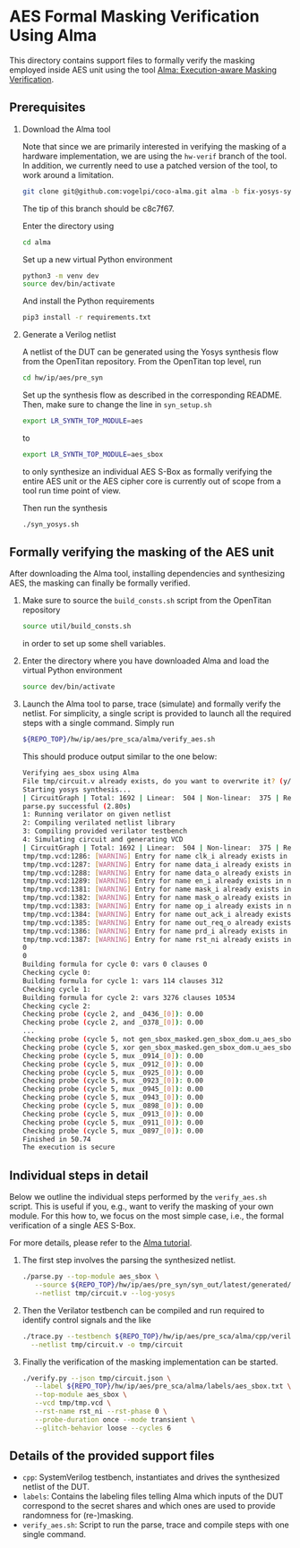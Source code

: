 # AES Formal Masking Verification Using Alma

This directory contains support files to formally verify the masking employed
inside AES unit using the tool [Alma:
Execution-aware Masking Verification](https://github.com/IAIK/coco-alma).

## Prerequisites

1. Download the Alma tool

   Note that since we are primarily interested in verifying the masking of a
   hardware implementation, we are using the `hw-verif` branch of the tool. In
   addition, we currently need to use a patched version of the tool, to work
   around a limitation.
   ```sh
   git clone git@github.com:vogelpi/coco-alma.git alma -b fix-yosys-synth-template
   ```
   The tip of this branch should be c8c7f67.

   Enter the directory using
   ```sh
   cd alma
   ```
   Set up a new virtual Python environment
   ```sh
   python3 -m venv dev
   source dev/bin/activate
   ```
   And install the Python requirements
   ```sh
   pip3 install -r requirements.txt
   ```

1. Generate a Verilog netlist

   A netlist of the DUT can be generated using the Yosys synthesis flow from
   the OpenTitan repository. From the OpenTitan top level, run
   ```sh
   cd hw/ip/aes/pre_syn
   ```
   Set up the synthesis flow as described in the corresponding README. Then,
   make sure to change the line in `syn_setup.sh`
   ```sh
   export LR_SYNTH_TOP_MODULE=aes
   ```
   to
   ```sh
   export LR_SYNTH_TOP_MODULE=aes_sbox
   ```
   to only synthesize an individual AES S-Box as formally verifying the entire
   AES unit or the AES cipher core is currently out of scope from a tool run
   time point of view.

   Then run the synthesis
   ```sh
   ./syn_yosys.sh
   ```

## Formally verifying the masking of the AES unit

After downloading the Alma tool, installing dependencies and synthesizing AES,
the masking can finally be formally verified.

1. Make sure to source the `build_consts.sh` script from the OpenTitan
   repository
   ```sh
   source util/build_consts.sh
   ```
   in order to set up some shell variables.

1. Enter the directory where you have downloaded Alma and load the virtual
   Python environment
   ```sh
   source dev/bin/activate
   ```

1. Launch the Alma tool to parse, trace (simulate) and formally verify the
   netlist. For simplicity, a single script is provided to launch all the
   required steps with a single command. Simply run
   ```sh
   ${REPO_TOP}/hw/ip/aes/pre_sca/alma/verify_aes.sh
   ```
   This should produce output similar to the one below:
   ```sh
   Verifying aes_sbox using Alma
   File tmp/circuit.v already exists, do you want to overwrite it? (y/n)  y
   Starting yosys synthesis...
   | CircuitGraph | Total: 1692 | Linear:  504 | Non-linear:  375 | Registers:  167 | Mux:  228 |
   parse.py successful (2.80s)
   1: Running verilator on given netlist
   2: Compiling verilated netlist library
   3: Compiling provided verilator testbench
   4: Simulating circuit and generating VCD
   | CircuitGraph | Total: 1692 | Linear:  504 | Non-linear:  375 | Registers:  167 | Mux:  228 |
   tmp/tmp.vcd:1286: [WARNING] Entry for name clk_i already exists in namemap (clk_i -> K,)
   tmp/tmp.vcd:1287: [WARNING] Entry for name data_i already exists in namemap (data_i -> L,)
   tmp/tmp.vcd:1288: [WARNING] Entry for name data_o already exists in namemap (data_o -> M,)
   tmp/tmp.vcd:1289: [WARNING] Entry for name en_i already exists in namemap (en_i -> N,)
   tmp/tmp.vcd:1381: [WARNING] Entry for name mask_i already exists in namemap (mask_i -> O,)
   tmp/tmp.vcd:1382: [WARNING] Entry for name mask_o already exists in namemap (mask_o -> P,)
   tmp/tmp.vcd:1383: [WARNING] Entry for name op_i already exists in namemap (op_i -> Q,)
   tmp/tmp.vcd:1384: [WARNING] Entry for name out_ack_i already exists in namemap (out_ack_i -> R,)
   tmp/tmp.vcd:1385: [WARNING] Entry for name out_req_o already exists in namemap (out_req_o -> S,)
   tmp/tmp.vcd:1386: [WARNING] Entry for name prd_i already exists in namemap (prd_i -> T,)
   tmp/tmp.vcd:1387: [WARNING] Entry for name rst_ni already exists in namemap (rst_ni -> U,)
   0
   0
   Building formula for cycle 0: vars 0 clauses 0
   Checking cycle 0:
   Building formula for cycle 1: vars 114 clauses 312
   Checking cycle 1:
   Building formula for cycle 2: vars 3276 clauses 10534
   Checking cycle 2:
   Checking probe (cycle 2, and _0436_[0]): 0.00
   Checking probe (cycle 2, and _0378_[0]): 0.00
   ...
   Checking probe (cycle 5, not gen_sbox_masked.gen_sbox_dom.u_aes_sbox.u_aes_dom_inverse_gf2p8.u_aes_dom_inverse_gf2p4.u_aes_dom_mul_gamma1_gamma0.u_prim_xilinx_buf_mul_abx_z0.out_o[2]): 0.00
   Checking probe (cycle 5, xor gen_sbox_masked.gen_sbox_dom.u_aes_sbox.u_aes_dom_inverse_gf2p8.u_aes_dom_inverse_gf2p4.u_aes_dom_mul_gamma1_gamma0.u_prim_xilinx_buf_mul_abx_z0.out_o[3]): 0.00
   Checking probe (cycle 5, mux _0914_[0]): 0.00
   Checking probe (cycle 5, mux _0912_[0]): 0.00
   Checking probe (cycle 5, mux _0925_[0]): 0.00
   Checking probe (cycle 5, mux _0923_[0]): 0.00
   Checking probe (cycle 5, mux _0945_[0]): 0.00
   Checking probe (cycle 5, mux _0943_[0]): 0.00
   Checking probe (cycle 5, mux _0898_[0]): 0.00
   Checking probe (cycle 5, mux _0913_[0]): 0.00
   Checking probe (cycle 5, mux _0911_[0]): 0.00
   Checking probe (cycle 5, mux _0897_[0]): 0.00
   Finished in 50.74
   The execution is secure
   ```

## Individual steps in detail

Below we outline the individual steps performed by the `verify_aes.sh` script.
This is useful if you, e.g., want to verify the masking of your own module.
For this how to, we focus on the most simple case, i.e., the formal
verification of a single AES S-Box.

For more details, please refer to the [Alma tutorial](https://github.com/IAIK/coco-alma/tree/hw-verif#usage).

1. The first step involves the parsing the synthesized netlist.
   ```sh
   ./parse.py --top-module aes_sbox \
      --source ${REPO_TOP}/hw/ip/aes/pre_syn/syn_out/latest/generated/aes_sbox.pre_map.v \
      --netlist tmp/circuit.v --log-yosys
   ```

1. Then the Verilator testbench can be compiled and run required to identify
   control signals and the like
   ```sh
   ./trace.py --testbench ${REPO_TOP}/hw/ip/aes/pre_sca/alma/cpp/verilator_tb_aes_sbox.cpp \
     --netlist tmp/circuit.v -o tmp/circuit
   ```

1. Finally the verification of the masking implementation can be started.

   ```sh
   ./verify.py --json tmp/circuit.json \
      --label ${REPO_TOP}/hw/ip/aes/pre_sca/alma/labels/aes_sbox.txt \
      --top-module aes_sbox \
      --vcd tmp/tmp.vcd \
      --rst-name rst_ni --rst-phase 0 \
      --probe-duration once --mode transient \
      --glitch-behavior loose --cycles 6
   ```

## Details of the provided support files

- `cpp`: SystemVerilog testbench, instantiates and drives the synthesized
  netlist of the DUT.
- `labels`: Contains the labeling files telling Alma which inputs of the DUT
  correspond to the secret shares and which ones are used to provide randomness
  for (re-)masking.
- `verify_aes.sh`: Script to run the parse, trace and compile steps with
  one single command.
